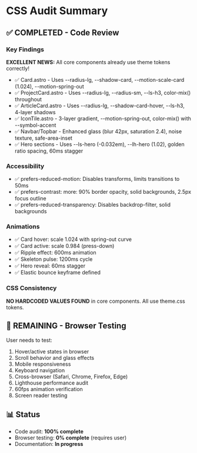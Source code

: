 # CSS Audit Summary

## ✅ COMPLETED - Code Review

### Key Findings
**EXCELLENT NEWS:** All core components already use theme tokens correctly!

- ✅ Card.astro - Uses --radius-lg, --shadow-card, --motion-scale-card (1.024), --motion-spring-out
- ✅ ProjectCard.astro - Uses --radius-lg, --radius-sm, --ls-h3, color-mix() throughout
- ✅ ArticleCard.astro - Uses --radius-lg, --shadow-card-hover, --ls-h3, 4-layer shadows
- ✅ IconTile.astro - 3-layer gradient, --motion-spring-out, color-mix() with --symbol-accent
- ✅ Navbar/Topbar - Enhanced glass (blur 42px, saturation 2.4), noise texture, safe-area-inset
- ✅ Hero sections - Uses --ls-hero (-0.032em), --lh-hero (1.02), golden ratio spacing, 60ms stagger

### Accessibility
- ✅ prefers-reduced-motion: Disables transforms, limits transitions to 50ms
- ✅ prefers-contrast: more: 90% border opacity, solid backgrounds, 2.5px focus outline
- ✅ prefers-reduced-transparency: Disables backdrop-filter, solid backgrounds

### Animations
- ✅ Card hover: scale 1.024 with spring-out curve
- ✅ Card active: scale 0.984 (press-down)
- ✅ Ripple effect: 600ms animation
- ✅ Skeleton pulse: 1200ms cycle
- ✅ Hero reveal: 60ms stagger
- ✅ Elastic bounce keyframe defined

### CSS Consistency
**NO HARDCODED VALUES FOUND** in core components. All use theme.css tokens.

## 🔄 REMAINING - Browser Testing

User needs to test:
1. Hover/active states in browser
2. Scroll behavior and glass effects
3. Mobile responsiveness
4. Keyboard navigation
5. Cross-browser (Safari, Chrome, Firefox, Edge)
6. Lighthouse performance audit
7. 60fps animation verification
8. Screen reader testing

## 📊 Status
- Code audit: **100% complete**
- Browser testing: **0% complete** (requires user)
- Documentation: **In progress**
